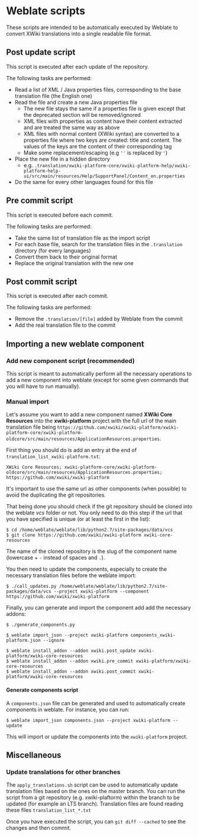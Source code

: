 # Weblate scripts

These scripts are intended to be automatically executed by Weblate to convert XWiki translations into a single readable file format.

## Post update script

This script is executed after each update of the repository.

The following tasks are performed:

* Read a list of XML / Java properties files, corresponding to the base translation file (the English one)
* Read the file and create a new Java properties file
  * The new file stays the same if a properties file is given except that the deprecated section will be removed/ignored
  * XML files with properties as content have their content extracted and are treated the same way as above
  * XML files with normal content (XWiki syntax) are converted to a properties file where two keys are created: title and content. The values of the keys are the content of their corresponding tag
  * Make some replacement/escaping (e.g `''` is replaced by `'`)
* Place the new file in a hidden directory
  * e.g. `.translation/xwiki-platform-core/xwiki-platform-help/xwiki-platform-help-ui/src/main/resources/Help/SupportPanel/Content_en.properties`
* Do the same for every other languages found for this file

## Pre commit script

This script is executed before each commit.

The following tasks are performed:

* Take the same list of translation file as the import script
* For each base file, search for the translation files in the `.translation` directory (for every languages)
* Convert them back to their original format
* Replace the original translation with the new one

## Post commit script

This script is executed after each commit.

The following tasks are performed:

* Remove the `.translation/[file]` added by Weblate from the commit
* Add the real translation file to the commit

## Importing a new weblate component

### Add new component script (recommended)

This script is meant to automatically perform all the necessary operations to add a new component into weblate (except for some given commands that you will have to run manually).

### Manual import

Let's assume you want to add a new component named **XWiki Core Resources** into the **xwiki-platform** project with the full url of the main translation file being `https://github.com/xwiki/xwiki-platform/xwiki-platform-core/xwiki-platform-oldcore/src/main/resources/ApplicationResources.properties`.

First thing you should do is add an entry at the end of `translation_list_xwiki-platform.txt`:
```
XWiki Core Resources; xwiki-platform-core/xwiki-platform-oldcore/src/main/resources/ApplicationResources.properties; https://github.com/xwiki/xwiki-platform
```

It's important to use the same url as other components (when possible) to avoid the duplicating the git repositories.

That being done you should check if the git repository should be cloned into the weblate *vcs* folder or not. You only need to do this step if the url that you have specified is unique (or at least the first in the list):
```
$ cd /home/weblate/weblate/lib/python2.7/site-packages/data/vcs
$ git clone https://github.com/xwiki/xwiki-platform xwiki-core-resources
```

The name of the cloned repository is the slug of the component name (lowercase + `-` instead of spaces and `.`).

You then need to update the components, especially to create the necessary translation files before the weblate import:
```
$ ./call_updates.py /home/weblate/weblate/lib/python2.7/site-packages/data/vcs --project xwiki-platform --component https://github.com/xwiki/xwiki-platform
```

Finally, you can generate and import the component add add the necessary addons:
```
$ ./generate_components.py

$ weblate import_json --project xwiki-platform components_xwiki-platform.json --ignore

$ weblate install_addon --addon xwiki.post_update xwiki-platform/xwiki-core-resources
$ weblate install_addon --addon xwiki.pre_commit xwiki-platform/xwiki-core-resources
$ weblate install_addon --addon xwiki.post_commit xwiki-platform/xwiki-core-resources
```

#### Generate components script

A `components.json` file can be generated and used to automatically create components in weblate.
For instance, you can run:
```
$ weblate import_json components.json --project xwiki-platform --update
```
This will import or update the components into the `xwiki-platform` project.

## Miscellaneous

### Update translations for other branches

The `apply_translations.sh` script can be used to automatically update translation files based on the ones on the master branch. You can run the script from a git repository (e.g. xwiki-plaftorm) within the branch to be updated (for example an LTS branch). Translation files are found reading these files `translation_list_*.txt`

Once you have executed the script, you can `git diff --cached` to see the changes and then commit.
